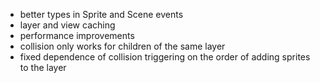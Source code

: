 - better types in Sprite and Scene events
- layer and view caching
- performance improvements
- collision only works for children of the same layer
- fixed dependence of collision triggering on the order of adding sprites to the layer